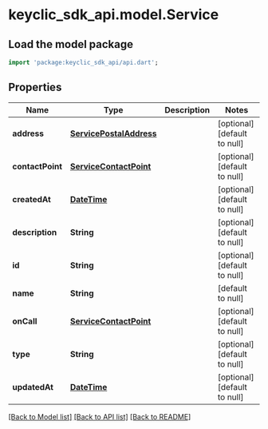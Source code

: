 # keyclic_sdk_api.model.Service

## Load the model package
```dart
import 'package:keyclic_sdk_api/api.dart';
```

## Properties
Name | Type | Description | Notes
------------ | ------------- | ------------- | -------------
**address** | [**ServicePostalAddress**](ServicePostalAddress.md) |  | [optional] [default to null]
**contactPoint** | [**ServiceContactPoint**](ServiceContactPoint.md) |  | [optional] [default to null]
**createdAt** | [**DateTime**](DateTime.md) |  | [optional] [default to null]
**description** | **String** |  | [optional] [default to null]
**id** | **String** |  | [optional] [default to null]
**name** | **String** |  | [default to null]
**onCall** | [**ServiceContactPoint**](ServiceContactPoint.md) |  | [optional] [default to null]
**type** | **String** |  | [optional] [default to null]
**updatedAt** | [**DateTime**](DateTime.md) |  | [optional] [default to null]

[[Back to Model list]](../README.md#documentation-for-models) [[Back to API list]](../README.md#documentation-for-api-endpoints) [[Back to README]](../README.md)


